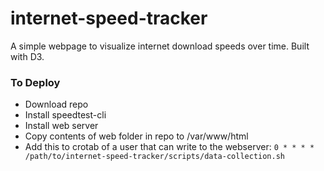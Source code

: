 # internet-speed-tracker

A simple webpage to visualize internet download speeds over time. Built with D3.

### To Deploy
* Download repo
* Install speedtest-cli
* Install web server
* Copy contents of web folder in repo to /var/www/html
* Add this to crotab of a user that can write to the webserver: `0 * * * * /path/to/internet-speed-tracker/scripts/data-collection.sh`
